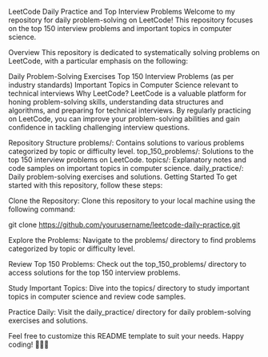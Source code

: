 LeetCode Daily Practice and Top Interview Problems
Welcome to my repository for daily problem-solving on LeetCode! This repository focuses on the top 150 interview problems and important topics in computer science.

Overview
This repository is dedicated to systematically solving problems on LeetCode, with a particular emphasis on the following:

Daily Problem-Solving Exercises
Top 150 Interview Problems (as per industry standards)
Important Topics in Computer Science relevant to technical interviews
Why LeetCode?
LeetCode is a valuable platform for honing problem-solving skills, understanding data structures and algorithms, and preparing for technical interviews. By regularly practicing on LeetCode, you can improve your problem-solving abilities and gain confidence in tackling challenging interview questions.

Repository Structure
problems/: Contains solutions to various problems categorized by topic or difficulty level.
top_150_problems/: Solutions to the top 150 interview problems on LeetCode.
topics/: Explanatory notes and code samples on important topics in computer science.
daily_practice/: Daily problem-solving exercises and solutions.
Getting Started
To get started with this repository, follow these steps:

Clone the Repository: Clone this repository to your local machine using the following command:

git clone https://github.com/yourusername/leetcode-daily-practice.git

Explore the Problems: Navigate to the problems/ directory to find problems categorized by topic or difficulty level.

Review Top 150 Problems: Check out the top_150_problems/ directory to access solutions for the top 150 interview problems.

Study Important Topics: Dive into the topics/ directory to study important topics in computer science and review code samples.

Practice Daily: Visit the daily_practice/ directory for daily problem-solving exercises and solutions.

Feel free to customize this README template to suit your needs. Happy coding! 🚀👩‍💻
